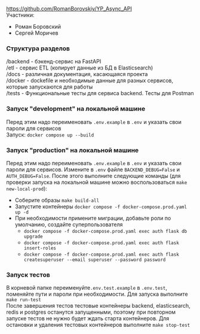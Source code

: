 https://github.com/RomanBorovskiy/YP_Async_API  
Участники:  
* Роман Боровский
* Сергей Моричев

### Структура разделов
/backend - бэкенд-сервис на FastAPI  
/etl - сервис ETL (копирует данные из БД в Elasticsearch)  
/docs - различная документация, касающаяся проекта  
/docker - dockefile и необходимые данные для разных сервисов, которые запускаются для работы  
/tests - Функциональные тесты для сервиса backend. Тесты для Postman  

### Запуск "development" на локальной машине
Перед этим надо переименовать `.env.example` в `.env` и указать свои пароли для сервисов  
Запуск: `docker compose up --build`

### Запуск "production" на локальной машине
Перед этим надо переименовать `.env.example` в `.env` и указать свои пароли для сервисов.
Измените в `.env` файле `BACKEND_DEBUG=False` и `AUTH_DEBUG=False`. После этого выполните
следующие команды (для проверки запуска на локальной машине можно воспользоваться `make new-local-prod`):
- Соберите образы `make build-all`
- Запустите контейнеры `docker compose -f docker-compose.prod.yaml up -d`
- При необходимости примените миграции, добавьте роли по умолчанию, создайте суперпользователя
  - `docker compose -f docker-compose.prod.yaml exec auth flask db upgrade`
  - `docker compose -f docker-compose.prod.yaml exec auth flask insert-roles`
  - `docker compose -f docker-compose.prod.yaml exec auth flask createsuperuser --email superuser --password password `


### Запуск тестов
В корневой папке переименуйте`.env.test.example` в `.env.test`, поменяйте пути и пароли при
необходимости. Для запуска выполните `make run-test`  
После завершения тестов тестовые контейнеры backend, elasticsearch, redis и postgres
останутся запущенными, поэтому при повторном запуске тестов не нужно будет ждать старта
контейнеров. Для остановки и удаления тестовых контейнеров выполните `make stop-test`
